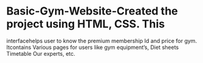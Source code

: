 # Basic-Gym-Website-Created the project using HTML, CSS. This
interfacehelps user to know the premium membership Id and price 
for gym. Itcontains Various pages for users like gym equipment’s, 
Diet sheets Timetable Our experts, etc.
